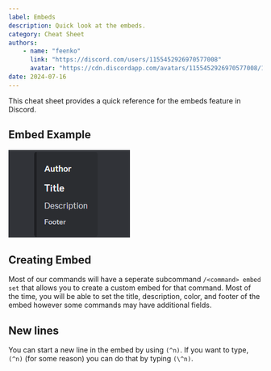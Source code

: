 ```yaml
---
label: Embeds
description: Quick look at the embeds.
category: Cheat Sheet
authors:
    - name: "feenko"
      link: "https://discord.com/users/1155452926970577008"
      avatar: "https://cdn.discordapp.com/avatars/1155452926970577008/1619bb56c2dde1cabfef011309671b9f.png?size=1024"
date: 2024-07-16
---
```


This cheat sheet provides a quick reference for the embeds feature in Discord.

## Embed Example

 ![](embedPreview.png)

## Creating Embed

Most of our commands will have a seperate subcommand `/<command> embed set` that allows you to create a custom embed for that command. Most of the time, you will be able to set the title, description, color, and footer of the embed however some commands may have additional fields.

## New lines

You can start a new line in the embed by using `(^n)`. If you want to type, `(^n)` (for some reason) you can do that by typing `(\^n)`.